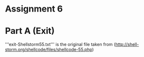 # Assignment 6 
# Part A (Exit)

'''exit-Shellstorm55.txt''' is the original file taken from (http://shell-storm.org/shellcode/files/shellcode-55.php)